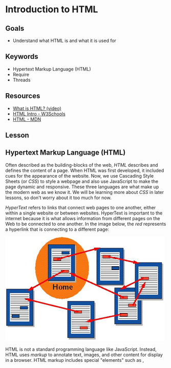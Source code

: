 # Introduction to HTML

## Goals
* Understand what HTML is and what it is used for

## Keywords
* Hypertext Markup Language (HTML)
* Require
* Threads

## Resources

* [What is HTML? (video)](https://www.youtube.com/watch?v=CKlh1lwe2rY)
* [HTML Intro - W3Schools](https://www.w3schools.com/html/html_intro.asp)
* [HTML - MDN](https://developer.mozilla.org/en-US/docs/Web/HTML)

## Lesson

## Hypertext Markup Language (HTML)

Often described as the building-blocks of the web, _HTML_ describes and defines the content of a page. When HTML was first developed, it included cues for the appearance of the website. Now, we use Cascading Style Sheets (or _CSS_) to style a webpage and also use JavaScript to make the page dynamic and responsive. These three languages are what make up the modern web as we know it. We will be learning more about _CSS_ in later lessons, so don't worry about it too much for now.

_HyperText_ refers to links that connect web pages to one another, either within a single website or between websites. HyperText is important to the internet because it is what allows information from different pages on the Web to be connected to one another. In the image below, the _red_ represents a hyperlink that is connecting to a different page:

![hypertext](./hypertext.jpg)


HTML is not a standard programming language like JavaScript. Instead, HTML uses _markup_ to annotate text, images, and other content for display in a browser. HTML markup includes special "elements" such as <head>, <title>, <body> and many others. Tags in HTML are case insensitive. That is, they can be written in uppercase, lowercase, or a mixture. Example <title> tag can be written as <Title>,<TITLE> or in any other way. These tags can be applied to pieces of text to give them different meaning in a document (Is it a paragraph? Is it a bulleted list? Is it part of a table?). It is these elements that make up the basis of every single webpage you've ever looked at and will be the basis of all the applications you build here!
  
HTML is a very simple language that is easy to understand and essential to being a web developer, so make sure you get a solid understanding of how HTML functions.

### Sample HTML Document

```html
<!DOCTYPE html>
<html>
  
  <head>
    <title>Page Title</title>
  </head>

  <body>
    <h1>My First Heading</h1>
    <p>My first paragraph.</p>
  </body>
</html>
```

### Playing With HTML

We're going to mess around with HTML that currently exists on the web. Go to the [New York Times](nytimes.com) and right-click on a headline. Then click "Inspect Element" and you should see the Inspector open up with a bunch of HTML, Styles and other information.

Find the text that matches your headline and click on it. Then change the text to "Breaking: <YOUR NAME> is an awesome web developer!" and press enter. What happens??

You just edited The New York Times!!! How??

The browser is fed information from an HTML document that is provided by a server and displays what it is fed. Browsers, however, allow you to see _and_ edit the HTML and CSS documents for any given page! While you are unable to permanently change the actual HTML or CSS document (hitting refresh will erase all your changes), you can see what would happen if you changed some of the HTML on the page. You'll see how useful this can be later on when you're building your own HTML pages!
